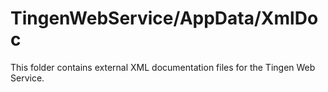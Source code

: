 ﻿# TingenWebService/AppData/XmlDoc

This folder contains external XML documentation files for the Tingen Web Service.
